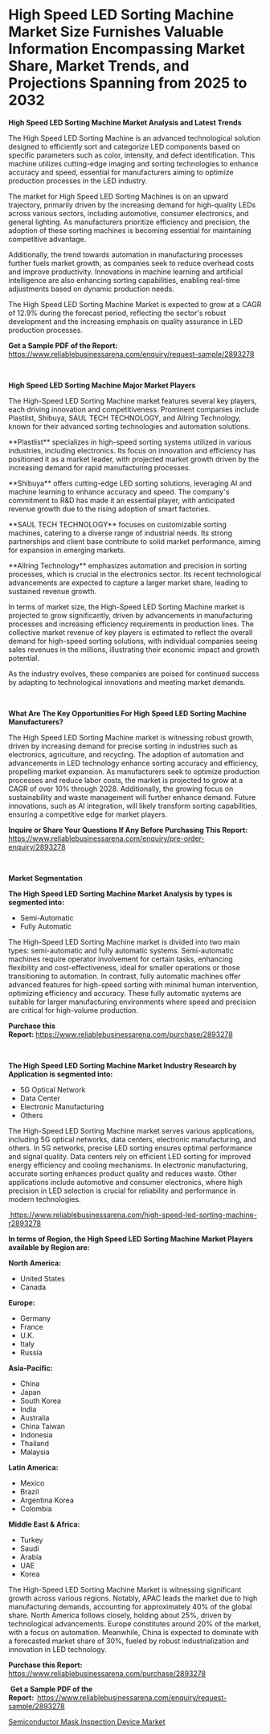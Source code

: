 <p><h1>High Speed LED Sorting Machine Market Size Furnishes Valuable Information Encompassing Market Share, Market Trends, and Projections Spanning from 2025 to 2032</h1></p><p><strong>High Speed LED Sorting Machine Market Analysis and Latest Trends</strong></p>
<p><p>The High Speed LED Sorting Machine is an advanced technological solution designed to efficiently sort and categorize LED components based on specific parameters such as color, intensity, and defect identification. This machine utilizes cutting-edge imaging and sorting technologies to enhance accuracy and speed, essential for manufacturers aiming to optimize production processes in the LED industry.</p><p>The market for High Speed LED Sorting Machines is on an upward trajectory, primarily driven by the increasing demand for high-quality LEDs across various sectors, including automotive, consumer electronics, and general lighting. As manufacturers prioritize efficiency and precision, the adoption of these sorting machines is becoming essential for maintaining competitive advantage.</p><p>Additionally, the trend towards automation in manufacturing processes further fuels market growth, as companies seek to reduce overhead costs and improve productivity. Innovations in machine learning and artificial intelligence are also enhancing sorting capabilities, enabling real-time adjustments based on dynamic production needs.</p><p>The High Speed LED Sorting Machine Market is expected to grow at a CAGR of 12.9% during the forecast period, reflecting the sector's robust development and the increasing emphasis on quality assurance in LED production processes.</p></p>
<p><strong>Get a Sample PDF of the Report:&nbsp;</strong> <a href="https://www.reliablebusinessarena.com/enquiry/request-sample/2893278?utm_campaign=1892&utm_medium=2&utm_source=Github&utm_content=ia&utm_term=15032025&utm_id=high-speed-led-sorting-machine">https://www.reliablebusinessarena.com/enquiry/request-sample/2893278</a></p>
<p>&nbsp;</p>
<p><strong>High Speed LED Sorting Machine Major Market Players</strong></p>
<p><p>The High-Speed LED Sorting Machine market features several key players, each driving innovation and competitiveness. Prominent companies include Plastlist, Shibuya, SAUL TECH TECHNOLOGY, and Allring Technology, known for their advanced sorting technologies and automation solutions.</p><p>**Plastlist** specializes in high-speed sorting systems utilized in various industries, including electronics. Its focus on innovation and efficiency has positioned it as a market leader, with projected market growth driven by the increasing demand for rapid manufacturing processes.</p><p>**Shibuya** offers cutting-edge LED sorting solutions, leveraging AI and machine learning to enhance accuracy and speed. The company's commitment to R&D has made it an essential player, with anticipated revenue growth due to the rising adoption of smart factories.</p><p>**SAUL TECH TECHNOLOGY** focuses on customizable sorting machines, catering to a diverse range of industrial needs. Its strong partnerships and client base contribute to solid market performance, aiming for expansion in emerging markets.</p><p>**Allring Technology** emphasizes automation and precision in sorting processes, which is crucial in the electronics sector. Its recent technological advancements are expected to capture a larger market share, leading to sustained revenue growth.</p><p>In terms of market size, the High-Speed LED Sorting Machine market is projected to grow significantly, driven by advancements in manufacturing processes and increasing efficiency requirements in production lines. The collective market revenue of key players is estimated to reflect the overall demand for high-speed sorting solutions, with individual companies seeing sales revenues in the millions, illustrating their economic impact and growth potential.</p><p>As the industry evolves, these companies are poised for continued success by adapting to technological innovations and meeting market demands.</p></p>
<p>&nbsp;</p>
<p><strong>What Are The Key Opportunities For High Speed LED Sorting Machine Manufacturers?</strong></p>
<p><p>The High Speed LED Sorting Machine market is witnessing robust growth, driven by increasing demand for precise sorting in industries such as electronics, agriculture, and recycling. The adoption of automation and advancements in LED technology enhance sorting accuracy and efficiency, propelling market expansion. As manufacturers seek to optimize production processes and reduce labor costs, the market is projected to grow at a CAGR of over 10% through 2028. Additionally, the growing focus on sustainability and waste management will further enhance demand. Future innovations, such as AI integration, will likely transform sorting capabilities, ensuring a competitive edge for market players.</p></p>
<p><strong>Inquire or Share Your Questions If Any Before Purchasing This Report:</strong> <a href="https://www.reliablebusinessarena.com/enquiry/pre-order-enquiry/2893278?utm_campaign=1892&utm_medium=2&utm_source=Github&utm_content=ia&utm_term=15032025&utm_id=high-speed-led-sorting-machine">https://www.reliablebusinessarena.com/enquiry/pre-order-enquiry/2893278</a></p>
<p>&nbsp;</p>
<p><strong>Market Segmentation</strong></p>
<p><strong>The High Speed LED Sorting Machine Market Analysis by types is segmented into:</strong></p>
<p><ul><li>Semi-Automatic</li><li>Fully Automatic</li></ul></p>
<p><p>The High-Speed LED Sorting Machine market is divided into two main types: semi-automatic and fully automatic systems. Semi-automatic machines require operator involvement for certain tasks, enhancing flexibility and cost-effectiveness, ideal for smaller operations or those transitioning to automation. In contrast, fully automatic machines offer advanced features for high-speed sorting with minimal human intervention, optimizing efficiency and accuracy. These fully automatic systems are suitable for larger manufacturing environments where speed and precision are critical for high-volume production.</p></p>
<p><strong>Purchase this Report:&nbsp;</strong><a href="https://www.reliablebusinessarena.com/purchase/2893278?utm_campaign=1892&utm_medium=2&utm_source=Github&utm_content=ia&utm_term=15032025&utm_id=high-speed-led-sorting-machine">https://www.reliablebusinessarena.com/purchase/2893278</a></p>
<p>&nbsp;</p>
<p><strong>The High Speed LED Sorting Machine Market Industry Research by Application is segmented into:</strong></p>
<p><ul><li>5G Optical Network</li><li>Data Center</li><li>Electronic Manufacturing</li><li>Others</li></ul></p>
<p><p>The High-Speed LED Sorting Machine market serves various applications, including 5G optical networks, data centers, electronic manufacturing, and others. In 5G networks, precise LED sorting ensures optimal performance and signal quality. Data centers rely on efficient LED sorting for improved energy efficiency and cooling mechanisms. In electronic manufacturing, accurate sorting enhances product quality and reduces waste. Other applications include automotive and consumer electronics, where high precision in LED selection is crucial for reliability and performance in modern technologies.</p></p>
<p><a href="https://www.reliablebusinessarena.com/high-speed-led-sorting-machine-r2893278?utm_campaign=1892&utm_medium=2&utm_source=Github&utm_content=ia&utm_term=15032025&utm_id=high-speed-led-sorting-machine">&nbsp;https://www.reliablebusinessarena.com/high-speed-led-sorting-machine-r2893278</a></p>
<p><strong>In terms of Region, the High Speed LED Sorting Machine Market Players available by Region are:</strong></p>
<p>
    <p> <strong> North America: </strong>
        <ul>
            <li>United States</li>
            <li>Canada</li>
        </ul>
        </p> 
    <p> <strong> Europe: </strong>
        <ul>
            <li>Germany</li>
            <li>France</li>
            <li>U.K.</li>
            <li>Italy</li>
            <li>Russia</li>
        </ul>
        </p> 
    <p> <strong> Asia-Pacific: </strong>
        <ul>
            <li>China</li>
            <li>Japan</li>
            <li>South Korea</li>
            <li>India</li>
            <li>Australia</li>
            <li>China Taiwan</li>
            <li>Indonesia</li>
            <li>Thailand</li>
            <li>Malaysia</li>
        </ul>
        </p> 
    <p> <strong> Latin America: </strong>
        <ul>
            <li>Mexico</li>
            <li>Brazil</li>
            <li>Argentina Korea</li>
            <li>Colombia</li>
        </ul>
        </p> 
    <p> <strong> Middle East & Africa: </strong>
        <ul>
            <li>Turkey</li>
            <li>Saudi</li>
            <li>Arabia</li>
            <li>UAE</li>
            <li>Korea</li>
        </ul>
    </p>
    </p>
<p><p>The High-Speed LED Sorting Machine Market is witnessing significant growth across various regions. Notably, APAC leads the market due to high manufacturing demands, accounting for approximately 40% of the global share. North America follows closely, holding about 25%, driven by technological advancements. Europe constitutes around 20% of the market, with a focus on automation. Meanwhile, China is expected to dominate with a forecasted market share of 30%, fueled by robust industrialization and innovation in LED technology.</p></p>
<p><strong>Purchase this Report: </strong><a href="https://www.reliablebusinessarena.com/purchase/2893278?utm_campaign=1892&utm_medium=2&utm_source=Github&utm_content=ia&utm_term=15032025&utm_id=high-speed-led-sorting-machine">https://www.reliablebusinessarena.com/purchase/2893278</a></p>
<p>&nbsp;<strong>Get a Sample PDF of the Report:&nbsp;&nbsp;</strong><a href="https://www.reliablebusinessarena.com/enquiry/request-sample/2893278?utm_campaign=1892&utm_medium=2&utm_source=Github&utm_content=ia&utm_term=15032025&utm_id=high-speed-led-sorting-machine">https://www.reliablebusinessarena.com/enquiry/request-sample/2893278</a></p>
<p><strong></strong></p>
<p><p><a href="https://github.com/provorikovar/Market-Research-Report-List-7/blob/main/semiconductor-mask-inspection-device-market.md?utm_campaign=1892&utm_medium=2&utm_source=Github&utm_content=ia&utm_term=15032025&utm_id=high-speed-led-sorting-machine">Semiconductor Mask Inspection Device Market</a></p></p>